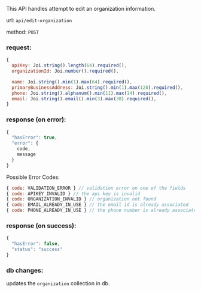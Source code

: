 This API handles attempt to edit an organization information.

url: `api/edit-organization`

method: `POST`

### request: 
```js
{
  apiKey: Joi.string().length(64).required(),
  organizationId: Joi.number().required(),

  name: Joi.string().min(1).max(64).required(),
  primaryBusinessAddress: Joi.string().min(1).max(128).required(),
  phone: Joi.string().alphanum().min(11).max(14).required(),
  email: Joi.string().email().min(3).max(30).required(),
}
```

### response (on error):
```js
{
  "hasError": true,
  "error": {
    code,
    message
  }
}
```

Possible Error Codes:
```js
{ code: VALIDATION_ERROR } // validation error on one of the fields
{ code: APIKEY_INVALID } // the api key is invalid
{ code: ORGANIZATION_INVALID } // organization not found
{ code: EMAIL_ALREADY_IN_USE } // the email id is already associated
{ code: PHONE_ALREADY_IN_USE } // the phone number is already associated
```

### response (on success):
```js
{
  "hasError": false,
  "status": "success"
}
```

### db changes:
updates the `organization` collection in db.